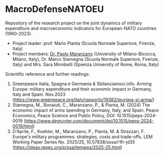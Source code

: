 # MacroDefenseNATOEU
Repository of the research project on the joint dynamics of military expenditure and macroeconomic indicators for European-NATO countries (1960-2023).
* Project leader: prof. Mario Pianta (Scuola Normale Superiore, Firenze, Italy)
* Project members: [Dr. Paolo Maranzano](https://www.paolomaranzano.net/home) (University of Milano-Bicocca, Milano, Italy), Dr. Marco Stamegna (Scuola Normale Superiore, Firenze, Italy) and Mrs. Sara Mombelli (Spienza University of Rome, Roma, Italy)

Scientific reference and further readings:
1. Greenpeace Italia, Spagna e Germania & Sbilanciamoci.info. Arming Europe: military expenditure and their economic impact in Germany, Italy and Spain. Nov.2023 (https://www.greenpeace.org/italy/rapporto/19382/leuropa-si-arma/)
2. Stamegna, M., Bonaiuti, C., Maranzano, P., & Pianta, M. (2024) The economic impact of arms spending in Germany, Italy, and Spain. Peace Economics, Peace Science and Public Policy, DOI: 10.1515/peps-2024-0019 (https://www.degruyter.com/document/doi/10.1515/peps-2024-0019/html)
3. D'Aprile, F., Koehler, M., Maranzano, P., Pianta, M. & Strazzari, F. Europe's military programmes: strategies, costs and trade-offs. LEM Working Paper Series No. 2025/25, 10.57838/sssa/r1fr-jd35 (https://ideas.repec.org/p/ssa/lemwps/2025-25.html)
